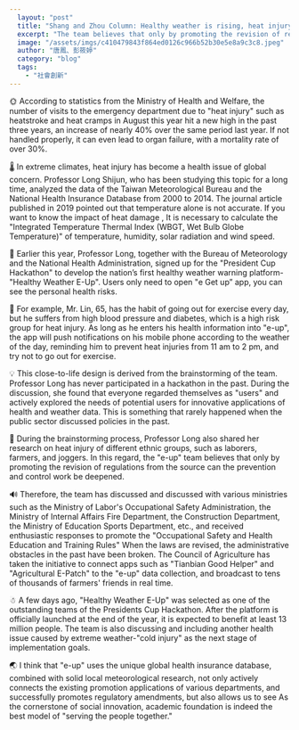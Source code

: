 ```yaml
---
  layout: "post"
  title: "Shang and Zhou Column: Healthy weather is rising, heat injury risk no longer"
  excerpt: "The team believes that only by promoting the revision of regulations from the source can the prevention and control work be deepened."
  image: "/assets/imgs/c410479843f864ed0126c966b52b30e5e8a9c3c8.jpeg"
  author: "唐鳳、彭筱婷"
  category: "blog"
  tags: 
    - "社會創新"
---
```



🌞 According to statistics from the Ministry of Health and Welfare, the number of visits to the emergency department due to "heat injury" such as heatstroke and heat cramps in August this year hit a new high in the past three years, an increase of nearly 40% over the same period last year. If not handled properly, it can even lead to organ failure, with a mortality rate of over 30%. 

🌡️ In extreme climates, heat injury has become a health issue of global concern. Professor Long Shijun, who has been studying this topic for a long time, analyzed the data of the Taiwan Meteorological Bureau and the National Health Insurance Database from 2000 to 2014. The journal article published in 2019 pointed out that temperature alone is not accurate. If you want to know the impact of heat damage , It is necessary to calculate the "Integrated Temperature Thermal Index (WBGT, Wet Bulb Globe Temperature)" of temperature, humidity, solar radiation and wind speed. 

📲 Earlier this year, Professor Long, together with the Bureau of Meteorology and the National Health Administration, signed up for the "President Cup Hackathon" to develop the nation’s first healthy weather warning platform-"Healthy Weather E-Up". Users only need to open "e Get up” app, you can see the personal health risks. 

👴 For example, Mr. Lin, 65, has the habit of going out for exercise every day, but he suffers from high blood pressure and diabetes, which is a high risk group for heat injury. As long as he enters his health information into "e-up", the app will push notifications on his mobile phone according to the weather of the day, reminding him to prevent heat injuries from 11 am to 2 pm, and try not to go out for exercise. 

💡 This close-to-life design is derived from the brainstorming of the team. Professor Long has never participated in a hackathon in the past. During the discussion, she found that everyone regarded themselves as "users" and actively explored the needs of potential users for innovative applications of health and weather data. This is something that rarely happened when the public sector discussed policies in the past. 

🚸 During the brainstorming process, Professor Long also shared her research on heat injury of different ethnic groups, such as laborers, farmers, and joggers. In this regard, the "e-up" team believes that only by promoting the revision of regulations from the source can the prevention and control work be deepened. 

🔊 Therefore, the team has discussed and discussed with various ministries such as the Ministry of Labor's Occupational Safety Administration, the Ministry of Internal Affairs Fire Department, the Construction Department, the Ministry of Education Sports Department, etc., and received enthusiastic responses to promote the "Occupational Safety and Health Education and Training Rules" When the laws are revised, the administrative obstacles in the past have been broken. The Council of Agriculture has taken the initiative to connect apps such as "Tianbian Good Helper" and "Agricultural E-Patch" to the "e-up" data collection, and broadcast to tens of thousands of farmers' friends in real time. 

☃ A few days ago, "Healthy Weather E-Up" was selected as one of the outstanding teams of the Presidents Cup Hackathon. After the platform is officially launched at the end of the year, it is expected to benefit at least 13 million people. The team is also discussing and including another health issue caused by extreme weather-"cold injury" as the next stage of implementation goals. 

🌏 I think that "e-up" uses the unique global health insurance database, combined with solid local meteorological research, not only actively connects the existing promotion applications of various departments, and successfully promotes regulatory amendments, but also allows us to see As the cornerstone of social innovation, academic foundation is indeed the best model of "serving the people together." 
